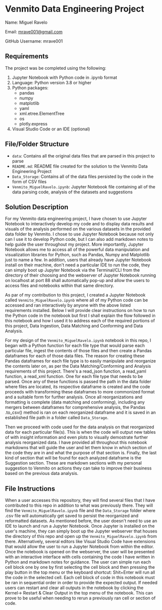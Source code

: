# Venmito Data Engineering Project

Name: Miguel Ravelo

Email: mrave001@gmail.com

GitHub Username: mrave001

## Requirements
The project was be completed using the following:
1. Jupyter Notebook with Python code in .ipynb format
2. Language: Python version 3.8 or higher
3. Python packages: 
    - pandas
    - numpy 
    - matplotlib 
    - yaml 
    - xml.etree.ElementTree 
    - os 
    - plotly.express
4. Visual Studio Code or an IDE (optional)

## File/Folder Structure

- `data`: Contains all the original data files that are parsed in this project to parse
- `README.md`: README file created for the solution to the Venmito Data Engineering Project
- `Data_Storage`: Contains all of the data files persisted by the code in the form of CSV files
- `Venmito_MiguelRavelo.ipynb`: Jupyter Notebook  file containing all of the data parsing code, analysis of the datasets and suggestions

## Solution Description

For my Venmito data engineering project, I have chosen to use Jupyter Notebook to interactively develop my code and to display
data results and visuals of the analysis performed on the various datasets in the provided data folder by Venmito. I chose to
use Jupyter Notebook because not only can I use it to develop Python code, but I can also add markdown notes to help guide the 
user throughout my project. More importantly, Jupyter Notebook allows me to access all of the powerful data manipulation and
visualization libraries for Python, such as Pandas, Numpy and Matplotlib just to name a few. In addition, users that already
have Jupyter Notebook install on their machine, don't need a particular IDE to run the code, they can simply boot up Jupyter
Notebook via the Terminal/CLI from the directory of their choosing and the webserver of Jupyter  Notebook running on localhost
at port 88 shall automatically pop-up and allow the users to access files and notebooks within that same directory.  

As par of my contribution to this project, I created a Jupyter Notebook called `Venmito_MiguelRavelo.ipynb` where all of my 
Python code can be accessed and ran interactively by anyone with the above listed requirements installed. Below I will provide 
clear instructions on how to run the Python code in the notebook but first I shall explain the flow followed in this notebook
and how I used it to address each of the required portions of this project, Data Ingestion, Data Matching and Conforming and 
Data Analysis.

For my design of the `Venmito_MiguelRavelo.ipynb` notebook in this repo, I began with a Python function for each file type that would 
parse each particular file, ingest the contents of those files and then create a Pandas dataframes for each of those data files. 
The reason for creating these Pandas dataframes for each file type is to easily manipulate and reorganize the contents later on, 
as per the Data Matching/Conforming and Analysis requirements of this project. There's a read_json function, a read_yaml function,
a read_xml function. One for each file type that needs to be parsed. Once any of these functions is passed the path in the
data folder where files are located, its respective dataframe is created and the code proceeds with transforming these dataframes
to more commonized format and a suitable form for further analysis. Once all reorganizations and formatting is complete 
(data matching and conforming), including any mergers between dataframes for comprehensive analysis, the Pandas .to_csv() method
is ran on each reorganized dataframe and it is saved in an established file path in a folder called `Data_Storage`.

Then we proceed with code used for the data analysis on that reorganized data for each particular file(s). This is when the code 
will output new tables of with insight information and even plots to visually demostrate further analysis reorganized data. I have
provided all throughout this notebook markdowns that will guide the user and let them know in which section of the code they are 
in and what the purpose of that section is. Finally, the last kind of section that will be found for each analyzed dataframe is the
Suggestion section. These are markdown sections with my personal suggestion to Venmito on actions they can take to improve their 
business based on the previous data analysis. 


## File Instructions
When a user accesses this repository, they will find several files that I have contributed to this repo in addition to what was
previously there. They will find the `Venmito_MiguelRavelo.ipynb` file and the `Data_Storage` folder where .csv file will 
automatically get saved to persist the reorganized and reformatted datasets. As mentioned before, the user doesn't need to use
an IDE to launch and run a Jupyter Notebook. Once Jupyter is installed on the user's machine, they can simply boot up the 
Jupyter webserver that houses the directory of this repo and open up the `Venmito_MiguelRavelo.ipynb` from there. Alternatively,
several editors like Visual Studio Code have extensions that would allow the user to run a Jupyter Notebook from within the 
editor. Once the notebook is opened on the webserver, the user will be presented with an interactive interface with cells containing
the code I have written in Python and markdown notes for guidance. The user can simple run each cell block one by one by first 
selecting the cell block and then pressing the play button in the top menu or the keyboard shortcut: Shit+Enter will run all 
the code in the selected cell. Each cell block of code in this notebook must be ran in sequential order in order to provide the
expected output. If needed users can restart and clear all outputs in the notebook by clicking the Kernel-> Restart & Clear Output
in the top menu of the notebook. This can prove to be useful when needing to rerun a previously ran cell or section of code.
